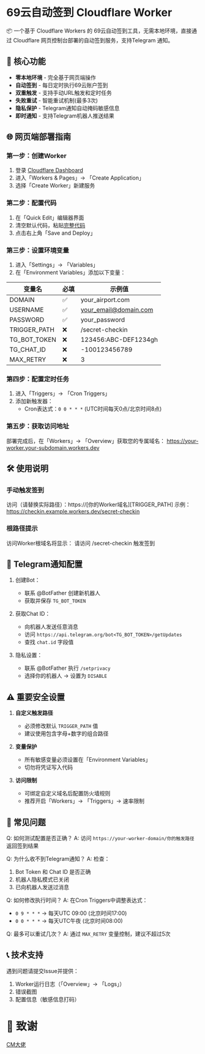 # 69云自动签到 Cloudflare Worker
📦 一个基于 Cloudflare Workers 的 69云自动签到工具，无需本地环境，直接通过 Cloudflare 网页控制台部署的自动签到服务，支持Telegram 通知。

## 🚀 核心功能

- **零本地环境** - 完全基于网页端操作
- **自动签到** - 每日定时执行69云账户签到
- **双重触发** - 支持手动URL触发和定时任务
- **失败重试** - 智能重试机制(最多3次)
- **隐私保护** - Telegram通知自动掩码敏感信息
- **即时通知** - 支持Telegram机器人推送结果

## 🌐 网页端部署指南

### 第一步：创建Worker
1. 登录 [Cloudflare Dashboard](https://dash.cloudflare.com)
2. 进入「Workers & Pages」→ 「Create Application」
3. 选择「Create Worker」新建服务

### 第二步：配置代码
1. 在「Quick Edit」编辑器界面
2. 清空默认代码，粘贴[完整代码](https://github.com/ly921002/cf-69yun-checkin/blob/main/worker.js)
3. 点击右上角「Save and Deploy」

### 第三步：设置环境变量
1. 进入「Settings」→ 「Variables」
2. 在「Environment Variables」添加以下变量：

| 变量名        | 必填 | 示例值                  |
|---------------|------|-------------------------|
| DOMAIN        | ✅  | your_airport.com       |
| USERNAME      | ✅  | your_email@domain.com  |
| PASSWORD      | ✅  | your_password          |
| TRIGGER_PATH  | ❌  | /secret-checkin        |
| TG_BOT_TOKEN  | ❌  | 123456:ABC-DEF1234gh   |
| TG_CHAT_ID    | ❌  | -100123456789          |
| MAX_RETRY     | ❌  | 3                       |

### 第四步：配置定时任务
1. 进入「Triggers」→ 「Cron Triggers」
2. 添加新触发器：
   - Cron表达式：`0 0 * * *` (UTC时间每天0点/北京时间8点)

### 第五步：获取访问地址
部署完成后，在「Workers」→ 「Overview」获取您的专属域名：
https://your-worker.your-subdomain.workers.dev

## 🛠 使用说明

### 手动触发签到
访问（请替换实际路径）：https://[你的Worker域名][TRIGGER_PATH]
示例：https://checkin.example.workers.dev/secret-checkin

### 根路径提示
访问Worker根域名将显示：
请访问 /secret-checkin 触发签到


## 🔔 Telegram通知配置

1. 创建Bot：
   - 联系 @BotFather 创建新机器人
   - 获取并保存 `TG_BOT_TOKEN`

2. 获取Chat ID：
   - 向机器人发送任意消息
   - 访问 `https://api.telegram.org/bot<TG_BOT_TOKEN>/getUpdates`
   - 查找 `chat.id` 字段值

3. 隐私设置：
   - 联系 @BotFather 执行 `/setprivacy`
   - 选择你的机器人 → 设置为 `DISABLE`

## ⚠️ 重要安全设置

1. **自定义触发路径** 
   - 必须修改默认 `TRIGGER_PATH` 值
   - 建议使用包含字母+数字的组合路径

2. **变量保护**
   - 所有敏感变量必须设置在「Environment Variables」
   - 切勿将凭证写入代码

3. **访问限制**
   - 可绑定自定义域名后配置防火墙规则
   - 推荐开启「Workers」→ 「Triggers」→ 速率限制

## 📌 常见问题

Q: 如何测试配置是否正确？
A: 访问 `https://your-worker-domain/你的触发路径` 返回签到结果

Q: 为什么收不到Telegram通知？
A: 检查：
1. Bot Token 和 Chat ID 是否正确
2. 机器人隐私模式已关闭
3. 已向机器人发送过消息

Q: 如何修改执行时间？
A: 在Cron Triggers中调整表达式：
- `0 9 * * *` → 每天UTC 09:00 (北京时间17:00)
- `0 0 * * *` → 每天UTC午夜 (北京时间08:00)

Q: 最多可以重试几次？
A: 通过 `MAX_RETRY` 变量控制，建议不超过5次

## 📞 技术支持
遇到问题请提交Issue并提供：
1. Worker运行日志（「Overview」→ 「Logs」）
2. 错误截图
3. 配置信息（敏感信息打码）

# 🙏 致谢
[CM大佬](https://github.com/cmliussss2024/CF-Workers-checkin)
